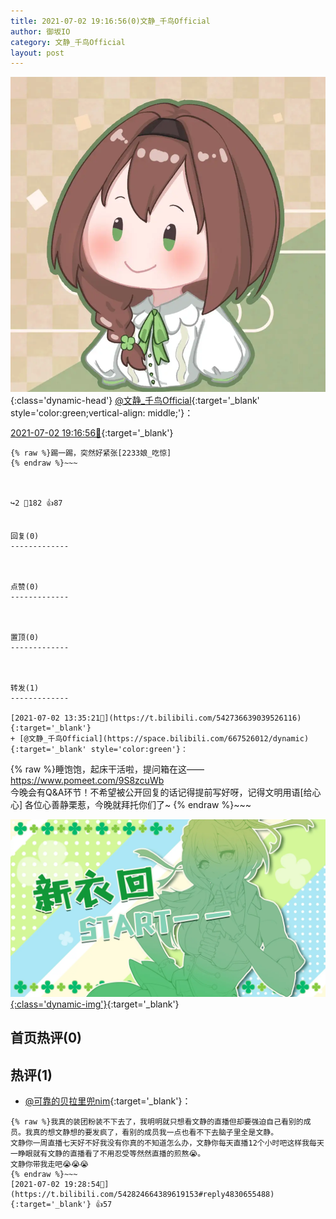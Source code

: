 ```yaml
---
title: 2021-07-02 19:16:56(0)文静_千鸟Official
author: 御坂IO
category: 文静_千鸟Official
layout: post
---
```


![img](/images/ac7482ed1b9a7f203dc68c0c4a77c488a27b108a.jpg){:class='dynamic-head'}
[@文静_千鸟Official](https://space.bilibili.com/667526012/dynamic){:target='_blank' style='color:green;vertical-align: middle;'}：

[2021-07-02 19:16:56🔗](https://t.bilibili.com/542824664389619153){:target='_blank'}

~~~
{% raw %}踢一踢，突然好紧张[2233娘_吃惊]
{% endraw %}~~~



↪️2 💬182 👍87


回复(0)
-------------



点赞(0)
-------------



置顶(0)
-------------



转发(1)
-------------

[2021-07-02 13:35:21🔗](https://t.bilibili.com/542736639039526116){:target='_blank'}
+ [@文静_千鸟Official](https://space.bilibili.com/667526012/dynamic){:target='_blank' style='color:green'}：
~~~
{% raw %}睡饱饱，起床干活啦，提问箱在这——https://www.pomeet.com/9S8zcuWb  
今晚会有Q&A环节！不希望被公开回复的话记得提前写好呀，记得文明用语[给心心]
各位心善静栗惹，今晚就拜托你们了~
{% endraw %}~~~


[![img](/images/784203450ccb806a5dd7eedafb45ffedb3938864.jpg){:class='dynamic-img'}](/images/784203450ccb806a5dd7eedafb45ffedb3938864.jpg){:target='_blank'}




首页热评(0)
-------------



热评(1)
-------------

+ [@可靠的贝拉里兜nim](https://space.bilibili.com/223179766/dynamic){:target='_blank'}：
~~~
{% raw %}我真的装团粉装不下去了，我明明就只想看文静的直播但却要强迫自己看别的成员。我真的想文静想的要发疯了，看别的成员我一点也看不下去脑子里全是文静。
文静你一周直播七天好不好我没有你真的不知道怎么办，文静你每天直播12个小时吧这样我每天一睁眼就有文静的直播看了不用忍受等然然直播的煎熬😭。
文静你带我走吧😭😭😭
{% endraw %}~~~
[2021-07-02 19:28:54🔗](https://t.bilibili.com/542824664389619153#reply4830655488){:target='_blank'} 👍57


